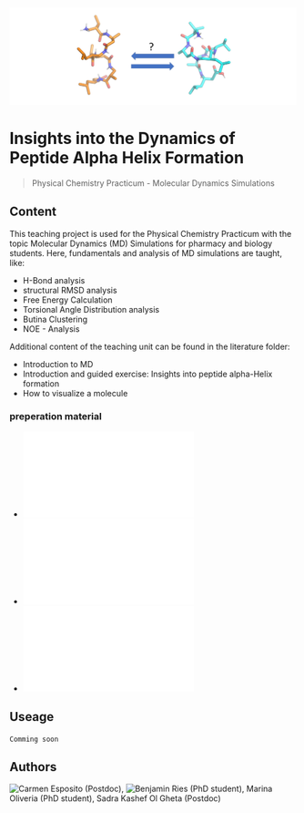 
![logo](.img/logo.png)


#  Insights into the Dynamics of Peptide Alpha Helix Formation
> Physical Chemistry Practicum - Molecular Dynamics Simulations 

## Content
This teaching project is used for the Physical Chemistry Practicum with the topic Molecular Dynamics (MD) Simulations for pharmacy and biology students.
Here, fundamentals and analysis of MD simulations are taught, like:
 * H-Bond analysis
 * structural RMSD analysis
 * Free Energy Calculation
 * Torsional Angle Distribution analysis 
 * Butina Clustering 
 * NOE - Analysis

 Additional content of the teaching unit can be found in the literature folder:
 * Introduction to MD
 * Introduction and guided exercise: Insights into peptide alpha-Helix formation
 * How to visualize a molecule
 
 ### preperation material
  * ![Manual to the practicum](./literature/PC_praktikum_Insights_in_alpha_Helix_Formation_manual.pdf)
  * ![Introduction to MD-Analysis](./literature/Introduction_to_MDAnalysis.pdf)
  * ![How to Install VMD](./literature/InstallVMD_unix.pdf)

## Useage

    Comming soon


## Authors
![Carmen Esposito](https://github.com/cespos) (Postdoc),
![Benjamin Ries](https://github.com/SchroederB) (PhD student), 
Marina Oliveria (PhD student), 
Sadra Kashef Ol Gheta (Postdoc)
